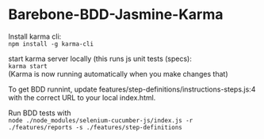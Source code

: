 # Barebone-BDD-Jasmine-Karma

Install karma cli:  
`npm install -g karma-cli`

start karma server locally (this runs js unit tests (specs):  
`karma start`  
(Karma is now running automatically when you make changes that)

To get BDD runnint, update features/step-definitions/instructions-steps.js:4 with the correct URL to your local index.html.

Run BDD tests with  
`node ./node_modules/selenium-cucumber-js/index.js -r ./features/reports -s ./features/step-definitions`

